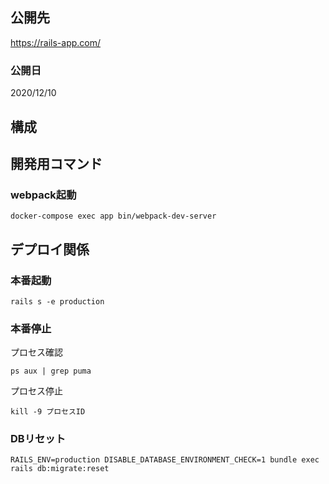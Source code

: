 ## 公開先
https://rails-app.com/

### 公開日
2020/12/10

## 構成

## 開発用コマンド

### webpack起動

```
docker-compose exec app bin/webpack-dev-server
```

## デプロイ関係

### 本番起動

```
rails s -e production
```

### 本番停止

プロセス確認
```
ps aux | grep puma
```

プロセス停止
```
kill -9 プロセスID
```
### DBリセット

```
RAILS_ENV=production DISABLE_DATABASE_ENVIRONMENT_CHECK=1 bundle exec rails db:migrate:reset
```
